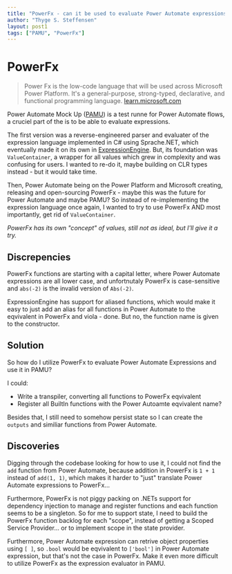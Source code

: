 ```yaml
---
title: "PowerFx - can it be used to evaluate Power Automate expressions in PAMU?"
author: "Thyge S. Steffensen"
layout: post1
tags: ["PAMU", "PowerFx"]
---
```


# PowerFx

> Power Fx is the low-code language that will be used across Microsoft Power Platform. It's a general-purpose, strong-typed, declarative, and functional programming language.
[learn.microsoft.com](https://learn.microsoft.com/en-us/power-platform/power-fx/overview)

Power Automate Mock Up ([PAMU](/PowerAutomateMockUp)) is a test runne for Power Automate flows, a cruciel part of the is to be able to evaluate expressions.

The first version was a reverse-engineered parser and evaluater of the expression language implemented in C# using Sprache.NET, which eventually made it on its own in [ExpressionEngine](https://github.com/delegateas/ExpressionEngine). But, its foundation was `ValueContainer`, a wrapper for all values which grew in complexity and was confusing for users. I wanted to re-do it, maybe building on CLR types instead - but it would take time.

Then, Power Automate being on the Power Platform and Microsoft creating, releasing and open-sourcing PowerFx - maybe this was the future for Power Automate and maybe PAMU? So instead of re-implementing the expression language once again, I wanted to try to use PowerFx AND most importantly, get rid of `ValueContainer`.

_PowerFx has its own "concept" of values, still not as ideal, but I'll give it a try._

## Discrepencies

PowerFx functions are starting with a capital letter, where Power Automate expressions are all lower case, and unfortnutaly PowerFx is case-sensitive and `abs(-2)` is the invalid version of `Abs(-2)`.

ExpressionEngine has support for aliased functions, which would make it easy to just add an alias for all functions in Power Automate to the eqvivalent in PowerFx and viola - done. But no, the function name is given to the constructor.


## Solution

So how do I utilize PowerFx to evaluate Power Automate Expressions and use it in PAMU?

I could:

* Write a transpiler, converting all functions to PowerFx eqvivalent
* Register all BuiltIn functions with the Power Autoamte eqvivalent name?

Besides that, I still need to somehow persist state so I can create the `outputs` and similiar functions from Power Automate.


## Discoveries

Digging through the codebase looking for how to use it, I could not find the `add` function from Power Automate, because addition in PowerFx is `1 + 1` instead of `add(1, 1)`, which makes it harder to "just" translate Power Automate expressions to PowerFx...

Furthermore, PowerFx is not piggy packing on .NETs support for dependency injection to manage and register functions and each function seems to be a singleton. So for me to support state, I need to build the PowerFx function backlog for each "scope", instead of getting a Scoped Service Provider... or to implement scope in the state provider.

Furthermore, Power Automate expression can retrive object properties using `[ ]`, so `.bool` would be eqvivalent to `['bool']` in Power Automate expression, but that's not the case in PowerFx. Make it even more difficult to utilize PowerFx as the expression evaluator in PAMU.
